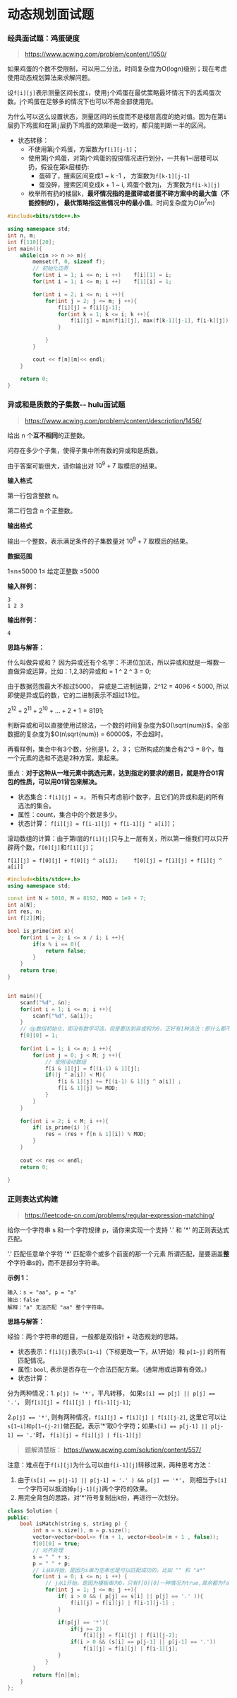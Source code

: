 # 动态规划面试题

### 经典面试题：鸡蛋硬度

> https://www.acwing.com/problem/content/1050/

如果鸡蛋的个数不受限制，可以用二分法，时间复杂度为O(logn)级别；现在考虑使用动态规划算法来求解问题。

设`f[i][j]`表示测量区间长度`i`，使用`j`个鸡蛋在最优策略最坏情况下的丢鸡蛋次数。j个鸡蛋在足够多的情况下也可以不用全部使用完。

为什么可以这么设置状态，测量区间的长度而不是楼层高度的绝对值。因为在第`i`层扔下鸡蛋和在第`j`层扔下鸡蛋的效果i是一致的，都只能判断一半的区间。

- 状态转移： 
  - 不使用第j个鸡蛋，方案数为`f[i][j-1]`；
  - 使用第j个鸡蛋，对第j个鸡蛋的投掷情况进行划分，一共有1~i层楼可以扔，假设在第k层楼扔:
    - 蛋碎了，搜索区间变成1 ~ k -1 ， 方案数为`f[k-1][j-1]`
    - 蛋没碎，搜索区间变成k + 1 ~ i, 鸡蛋个数为j， 方案数为`f[i-k][j]`
  - 枚举所有扔的楼层k，**最坏情况指的是蛋碎或者蛋不碎方案中的最大值（不能控制的）， 最优策略指这些情况中的最小值**。时间复杂度为$O(n^2m)$

```c++
#include<bits/stdc++.h>

using namespace std;
int n, m;
int f[110][20];
int main(){
    while(cin >> n >> m){
        memset(f, 0, sizeof f);
        // 初始化边界
        for(int i = 1; i <= n; i ++)    f[i][1] = i;
        for(int i = 1; i <= m; i ++)    f[1][i] = 1;

        for(int i = 2; i <= n; i ++){
            for(int j = 2; j <= m; j ++){
                f[i][j] = f[i][j-1];
                for(int k = 1; k <= i; k ++){
                    f[i][j] = min(f[i][j], max(f[k-1][j-1], f[i-k][j]) + 1);
                }

            }
        }

        cout << f[n][m]<< endl;       
    }

    return 0;
}
```



### 异或和是质数的子集数-- hulu面试题

> https://www.acwing.com/problem/content/description/1456/

给出 n 个**互不相同**的正整数。

问存在多少个子集，使得子集中所有数的异或和是质数。

由于答案可能很大，请你输出对 $10^9+7$ 取模后的结果。

**输入格式**

第一行包含整数 n。

第二行包含 n 个正整数。

 **输出格式**

输出一个整数，表示满足条件的子集数量对 $10^9+7$ 取模后的结果。

**数据范围**

1≤n≤5000
1≤ 给定正整数 ≤5000

 **输入样例：**

```
3
1 2 3
```

**输出样例：**

```
4
```



**思路与解答：**

什么叫做异或和？ 因为异或还有个名字：不进位加法，所以异或和就是一堆数一直做异或运算，比如：1,2,3的异或和 =  1 ^ 2 ^ 3 = 0;

由于数据范围最大不超过5000， 异或是二进制运算，2^12 = 4096 < 5000, 所以即使是异或后的数，它的二进制表示不超过13位。

$2^{12} + 2^{11} + 2^{10} + ... + 2 + 1 = 8191;$

判断异或和可以直接使用试除法，一个数的时间复杂度为$O(\sqrt{num})$，全部数据的复杂度为$O(n\sqrt{num}) = 60000$，不会超时。

再看样例，集合中有3个数，分别是1，2，3； 它所构成的集合有2^3 = 8个，每一个元素的选和不选是2种方案，乘起来。

重点：**对于这种从一堆元素中挑选元素，达到指定的要求的题目，就是符合01背包的性质，可以用01背包来解决。**

- 状态集合：`f[i][j] = x`， 所有只考虑前i个数字，且它们的异或和是j的所有选法的集合。
- 属性：count，集合中的个数是多少。
- 状态计算： `f[i][j] = f[i-1][j] + f[i-1][j ^ a[i]]`；

滚动数组的计算：由于第i层的`f[i][j]`只与上一层有关，所以第一维我们可以只开辟两个数，`f[0][j]`和`f[1][j]`；

`f[1][j] = f[0][j] + f[0][j ^ a[i]];     f[0][j] = f[1][j] + f[1][j ^ a[i]]`



```c++
#include<bits/stdc++.h>
using namespace std;

const int N = 5010, M = 8192, MOD = 1e9 + 7;
int a[N];
int res, n;
int f[2][M];

bool is_prime(int x){
    for(int i = 2; i <= x / i; i ++){
        if(x % i == 0){
            return false;
        }
    }
    return true;
}


int main(){
    scanf("%d", &n);
    for(int i = 1; i <= n; i ++){
        scanf("%d", &a[i]);
    }
    // dp数组初始化，即没有数字可选，但是要达到异或和为0，正好有1种选法：即什么都不选。
    f[0][0] = 1;
    
    for(int i = 1; i <= n; i ++){
        for(int j = 0; j < M; j ++){
            // 使用滚动数组
            f[i & 1][j] = f[(i-1) & 1][j];
            if((j ^ a[i]) < M){
                f[i & 1][j] += f[(i-1) & 1][j ^ a[i]] ;
                f[i & 1][j] %= MOD;
            }
        }
    }
    
    for(int i = 2; i < M; i ++){
        if( is_prime(i) ){
            res = (res + f[n & 1][i]) % MOD;
        }
    }
    
    cout << res << endl;
    return 0;

}
```





### 正则表达式构建

> https://leetcode-cn.com/problems/regular-expression-matching/

给你一个字符串 s 和一个字符规律 p，请你来实现一个支持 '.' 和 '*' 的正则表达式匹配。

'.' 匹配任意单个字符
'*' 匹配零个或多个前面的那一个元素
所谓匹配，是要涵盖**整个**字符串s的，而不是部分字符串。

 **示例 1：**

```
输入：s = "aa", p = "a"
输出：false
解释："a" 无法匹配 "aa" 整个字符串。
```



**思路与解答：**

经验：两个字符串的题目，一般都是双指针 + 动态规划的思路。

- 状态表示：`f[i][j]`表示`s[1~i]`（下标更改一下，从1开始）和 `p[1~j]` 的所有匹配情况。
- 属性: `bool`, 表示是否存在一个合法匹配方案。（通常用或运算有奇效。）
- 状态计算：

分为两种情况：1. `p[j] != '*'`，平凡转移， 如果`s[i] == p[j] || p[j] == '.'`， 则`f[i][j] = f[i][j] | f[i-1][j-1]`;

2.`p[j] == '*'`, 则有两种情况，`f[i][j] = f[i][j] | f[i][j-2]`, 这里它可以让`s[1~i]和p[1~(j-2)]`做匹配，表示'*'取0个字符；如果`s[i] == p[j-1] || p[j-1] == '.'`时， `f[i][j] = f[i][j] | f[i-1][j]`

> 题解清楚版： https://www.acwing.com/solution/content/557/

注意：难点在于`f[i][j]`为什么可以由`f[i-1][j]`转移过来，两种思考方法：

1. 由于`(s[i] == p[j-1] || p[j-1] = '.' ) && p[j] == '*'`， 则相当于`s[i]`一个字符可以抵消掉`p[j-1][j]`两个字符的效果。
2. 用完全背包的思路，对'*'符号复制出k份，再进行一次划分。

```c++
class Solution {
public:
    bool isMatch(string s, string p) {
        int n = s.size(), m = p.size();
        vector<vector<bool>> f(n + 1, vector<bool>(m + 1 , false));
        f[0][0] = true;
        // 对齐处理
        s = " " + s;
        p = " " + p;
        // i从0开始，是因为s串为空串也是可以匹配成功的，比如 "" 和 "a*"
        for(int i = 0; i <= n; i ++) {
            // j从1开始，是因为模板串为0，只有f[0][0]一种情况为true,其余都为false
            for(int j = 1; j <= m; j ++){
                if( i > 0 && ( p[j] == s[i] || p[j] == '.' )){
                    f[i][j] = f[i][j] | f[i-1][j-1] ;
                }

                if(p[j] == '*'){
                    if(j >= 2)
                        f[i][j] = f[i][j] | f[i][j-2];
                    if(i > 0 && (s[i] == p[j-1] || p[j-1] == '.'))
                        f[i][j] = f[i][j] | f[i-1][j];
                }
            }
        }
        return f[n][m];
    }
};
```

